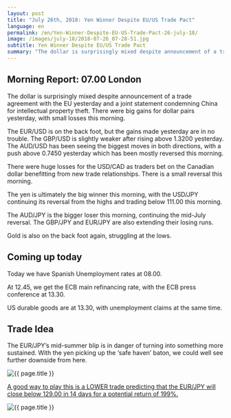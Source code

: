 ```yaml
---
layout: post
title: "July 26th, 2018: Yen Winner Despite EU/US Trade Pact"
language: en
permalink: /en/Yen-Winner-Despite-EU-US-Trade-Pact-26-july-18/
image: /images/july-18/2018-07-26_07-28-51.jpg
subtitle: Yen Winner Despite EU/US Trade Pact
summary: "The dollar is surprisingly mixed despite announcement of a trade agreement with the EU yesterday and a joint statement condemning China for intellectual property theft"
---
```

## Morning Report: 07.00 London

The dollar is surprisingly mixed despite announcement of a trade agreement with the EU yesterday and a joint statement condemning China for intellectual property theft. There were big gains for dollar pairs yesterday, with small losses this morning. 

The EUR/USD is on the back foot, but the gains made yesterday are in no trouble. The GBP/USD is slightly weaker after rising above 1.3200 yesterday. The AUD/USD has been seeing the biggest moves in both directions, with a push above 0.7450 yesterday which has been mostly reversed this morning. 

There were huge losses for the USD/CAD as traders bet on the Canadian dollar benefitting from new trade relationships. There is a small reversal this morning. 

The yen is ultimately the big winner this morning, with the USD/JPY continuing its reversal from the highs and trading below 111.00 this morning. 

The AUD/JPY is the bigger loser this morning, continuing the mid-July reversal. The GBP/JPY and EUR/JPY are also extending their losing runs. 

Gold is also on the back foot again, struggling at the lows. 

## Coming up today

Today we have Spanish Unemployment rates at 08.00. 

At 12.45, we get the ECB main refinancing rate, with the ECB press conference at 13.30. 

US durable goods are at 13.30, with unemployment claims at the same time. 

## Trade Idea

The EUR/JPY’s mid-summer blip is in danger of turning into something more sustained. With the yen picking up the ‘safe haven’ baton, we could well see further downside from here.

<img class="post-image" src="{{ site.url }}/images/july-18/2018-07-26_07-28-51.jpg" alt="{{ page.title }}" title="{{ page.title }}">

<a href="%LINK%%?currency=GBP&market=forex&underlying=frxEURJPY&formname=higherlower&duration_amount=14&duration_units=d&amount=10&amount_type=stake&expiry_type=duration&barrier=129" target="_blank">A good way to play this is a LOWER trade predicting that the EUR/JPY will close below 129.00 in 14 days for a potential return of 199%.</a>

<img class="post-image" src="{{ site.url }}/images/july-18/2018-07-26_07-31-03.jpg" alt="{{ page.title }}" title="{{ page.title }}">
